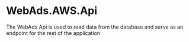 # WebAds.AWS.Api

The WebAds Api is used to read data from the database and serve as an endpoint for the rest of the application
